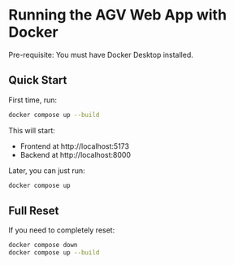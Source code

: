# Running the AGV Web App with Docker

Pre-requisite: You must have Docker Desktop installed.

## Quick Start

First time, run:

```bash
docker compose up --build
```

This will start:

- Frontend at http://localhost:5173
- Backend at http://localhost:8000

Later, you can just run:

```bash
docker compose up
```

## Full Reset

If you need to completely reset:

```bash
docker compose down
docker compose up --build
```

